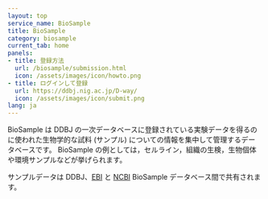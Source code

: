 ```yaml
---
layout: top
service_name: BioSample
title: BioSample
category: biosample
current_tab: home
panels:
- title: 登録方法
  url: /biosample/submission.html
  icon: /assets/images/icon/howto.png
- title: ログインして登録
  url: https://ddbj.nig.ac.jp/D-way/
  icon: /assets/images/icon/submit.png
lang: ja
---
```


BioSample は DDBJ の一次データベースに登録されている実験データを得るのに使われた生物学的な試料
(サンプル) についての情報を集中して管理するデータベースです。 BioSample の例としては，セルライン，組織の生検，生物個体や環境サンプルなどが挙げられます。

サンプルデータは DDBJ、[EBI](https://www.ebi.ac.uk/biosamples/) と [NCBI](https://www.ncbi.nlm.nih.gov/biosample) BioSample データベース間で共有されます。
